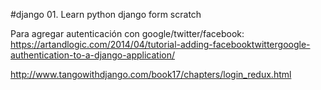 #django 01. Learn python django form scratch



Para agregar autenticación con google/twitter/facebook: https://artandlogic.com/2014/04/tutorial-adding-facebooktwittergoogle-authentication-to-a-django-application/


http://www.tangowithdjango.com/book17/chapters/login_redux.html

